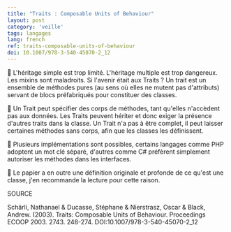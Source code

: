 ```yaml
---
title: "Traits : Composable Units of Behaviour"
layout: post
category: 'veille'
tags: langages
lang: french
ref: traits-composable-units-of-behaviour
doi: 10.1007/978-3-540-45070-2_12
---
```


🏹 L'héritage simple est trop limité. L'héritage multiple est trop dangereux. Les mixins sont maladroits. Si l'avenir était aux Traits ? Un trait est un ensemble de méthodes pures (au sens où elles ne mutent pas d'attributs) servant de blocs préfabriqués pour constituer des classes.

🧩 Un Trait peut spécifier des corps de méthodes, tant qu'elles n'accèdent pas aux données. Les Traits peuvent hériter et donc exiger la présence d'autres traits dans la classe. Un Trait n'a pas à être complet, il peut laisser certaines méthodes sans corps, afin que les classes les définissent.

📝 Plusieurs implémentations sont possibles, certains langages comme PHP adoptent un mot clé séparé, d'autres comme C# préfèrent simplement autoriser les méthodes dans les interfaces.


🧠 Le papier a en outre une définition originale et profonde de ce qu'est une classe, j'en recommande la lecture pour cette raison.

SOURCE

Schärli, Nathanael & Ducasse, Stéphane & Nierstrasz, Oscar & Black, Andrew. (2003). Traits: Composable Units of Behaviour. Proceedings ECOOP 2003. 2743. 248-274. DOI:10.1007/978-3-540-45070-2_12